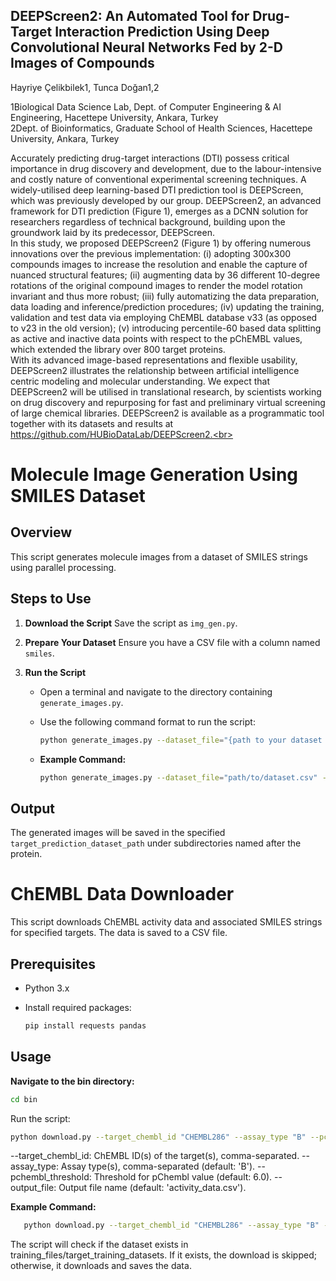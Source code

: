 ## DEEPScreen2: An Automated Tool for Drug-Target Interaction Prediction Using Deep Convolutional Neural Networks Fed by 2-D Images of Compounds

Hayriye Çelikbilek1, Tunca Doğan1,2

1Biological Data Science Lab, Dept. of Computer Engineering & AI Engineering, Hacettepe University, Ankara, Turkey <br>
2Dept. of Bioinformatics, Graduate School of Health Sciences, Hacettepe University, Ankara, Turkey

Accurately predicting drug-target interactions (DTI) possess critical importance in drug discovery and development, due to the labour-intensive and costly nature of conventional experimental screening techniques. A widely-utilised deep learning-based DTI prediction tool is DEEPScreen, which was previously developed by our group. DEEPScreen2, an advanced framework for DTI prediction (Figure 1), emerges as a DCNN solution for researchers regardless of technical background, building upon the groundwork laid by its predecessor, DEEPScreen.<br>
In this study, we proposed DEEPScreen2 (Figure 1) by offering numerous innovations over the previous implementation: (i) adopting 300x300 compounds images to increase the resolution and enable the capture of nuanced structural features; (ii) augmenting data by 36 different 10-degree rotations of the original compound images to render the model rotation invariant and thus more robust; (iii) fully automatizing the data preparation, data loading and inference/prediction procedures; (iv) updating the training, validation and test data via employing ChEMBL database v33 (as opposed to v23 in the old version); (v) introducing percentile-60 based data splitting as active and inactive data points with respect to the pChEMBL values, which extended the library over 800 target proteins.<br>
With its advanced image-based representations and flexible usability, DEEPScreen2 illustrates the relationship between artificial intelligence centric modeling and molecular understanding. We expect that DEEPScreen2 will be utilised in translational research, by scientists working on drug discovery and repurposing for fast and preliminary virtual screening of large chemical libraries. DEEPScreen2 is available as a programmatic tool together with its datasets and results at https://github.com/HUBioDataLab/DEEPScreen2.<br>

# Molecule Image Generation Using SMILES Dataset

## Overview
This script generates molecule images from a dataset of SMILES strings using parallel processing.

## Steps to Use

1. **Download the Script**
   Save the script as `img_gen.py`.

2. **Prepare Your Dataset**
   Ensure you have a CSV file with a column named `smiles`.

3. **Run the Script**
   - Open a terminal and navigate to the directory containing `generate_images.py`.
   - Use the following command format to run the script:
     ```bash
     python generate_images.py --dataset_file="{path to your dataset file}" --max_cores="{number of cores}" --target_prediction_dataset_path="{path to save images}" --protein_name="{protein name}"
     ```

   - **Example Command:**
     ```bash
     python generate_images.py --dataset_file="path/to/dataset.csv" --max_cores=4 --target_prediction_dataset_path="path/to/target_prediction_dataset/" --protein_name="AKT"
     ```

## Output
The generated images will be saved in the specified `target_prediction_dataset_path` under subdirectories named after the protein.


# ChEMBL Data Downloader

This script downloads ChEMBL activity data and associated SMILES strings for specified targets. The data is saved to a CSV file.

## Prerequisites

- Python 3.x
- Install required packages:

  ```bash
  pip install requests pandas
  ```
## Usage
**Navigate to the bin directory:**

   ```bash
   cd bin
   ```

Run the script:
   
   ```bash
   python download.py --target_chembl_id "CHEMBL286" --assay_type "B" --pchembl_threshold 6.0 --output_file "activity_data.csv"
   ```

--target_chembl_id: ChEMBL ID(s) of the target(s), comma-separated.
--assay_type: Assay type(s), comma-separated (default: 'B').
--pchembl_threshold: Threshold for pChembl value (default: 6.0).
--output_file: Output file name (default: 'activity_data.csv').


**Example Command:**

   ```bash
      python download.py --target_chembl_id "CHEMBL286" --assay_type "B" --pchembl_threshold 6.0 --output_file "activity_data.csv"
   ```

The script will check if the dataset exists in training_files/target_training_datasets. If it exists, the download is skipped; otherwise, it downloads and saves the data.
